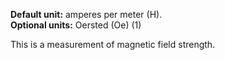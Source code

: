 **Default unit:** amperes per meter (H).  
**Optional units:** Oersted (Oe) (1)

This is a measurement of magnetic field strength. 


